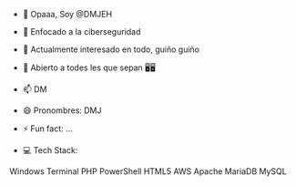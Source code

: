 - 👋 Opaaa, Soy @DMJEH
- 👀 Enfocado a la ciberseguridad
- 🌱 Actualmente interesado en todo, guiño guiño
- 💞️ Abierto a todes les que sepan 🖥️🖥️
- 📫 DM
- 😄 Pronombres: DMJ
- ⚡ Fun fact: ...

- 💻 Tech Stack:

Windows Terminal PHP PowerShell HTML5 AWS Apache MariaDB MySQL

<!---
DMJEH/DMJEH is a ✨ special ✨ repository because its `README.md` (this file) appears on your GitHub profile.
You can click the Preview link to take a look at your changes.
--->
